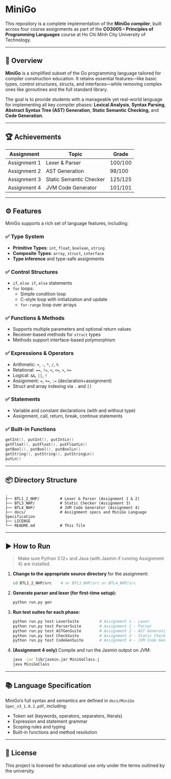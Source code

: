 # MiniGo 

This repository is a complete implementation of the **MiniGo compiler**, built across four course assignments as part of the **CO3005 – Principles of Programming Languages** course at Ho Chi Minh City University of Technology.

---

## 📘 Overview

**MiniGo** is a simplified subset of the Go programming language tailored for compiler construction education. It retains essential features—like basic types, control structures, structs, and interfaces—while removing complex ones like goroutines and the full standard library.

The goal is to provide students with a manageable yet real-world language for implementing all key compiler phases: **Lexical Analysis**, **Syntax Parsing**, **Abstract Syntax Tree (AST) Generation**, **Static Semantic Checking**, and **Code Generation**.

---

## 🏆 Achievements

| Assignment              | Topic                      | Grade      |
|-------------------------|----------------------------|------------|
| Assignment 1            | Lexer & Parser             | 100/100    |
| Assignment 2            | AST Generation             | 98/100     |
| Assignment 3            | Static Semantic Checker    | 125/125    |
| Assignment 4            | JVM Code Generator         | 101/101    |

---

## ⚙️ Features

MiniGo supports a rich set of language features, including:

### ✅ Type System
- **Primitive Types**: `int`, `float`, `boolean`, `string`
- **Composite Types**: `array`, `struct`, `interface`
- **Type inference** and type-safe assignments

### ✅ Control Structures
- `if`, `else if`, `else` statements
- `for` loops:
  - Simple condition loop
  - C-style loop with initialization and update
  - `for-range` loop over arrays

### ✅ Functions & Methods
- Supports multiple parameters and optional return values
- Receiver-based methods for `struct` types
- Methods support interface-based polymorphism

### ✅ Expressions & Operators
- Arithmetic: `+`, `-`, `*`, `/`, `%`
- Relational: `==`, `!=`, `<`, `<=`, `>`, `>=`
- Logical: `&&`, `||`, `!`
- Assignment: `=`, `+=`, `:=` (declaration+assignment)
- Struct and array indexing via `.` and `[]`

### ✅ Statements
- Variable and constant declarations (with and without type)
- Assignment, call, return, break, continue statements

### ✅ Built-in Functions
```go
getInt(), putInt(), putIntLn()
getFloat(), putFloat(), putFloatLn()
getBool(), putBool(), putBoolLn()
getString(), putString(), putStringLn()
putLn()
```

---

## 📦 Directory Structure

```
.
├── BTL1_2_NHP/         # Lexer & Parser (Assignment 1 & 2)
├── BTL3_NHP/           # Static Checker (Assignment 3)
├── BTL4_NHP/           # JVM Code Generator (Assignment 4)
├── docs/               # Assignment specs and MiniGo Language Specification
├── LICENSE
└── README.md           # This file
```

---

## ▶️ How to Run

> Make sure Python 3.12+ and Java (with Jasmin if running Assignment 4) are installed.

1. **Change to the appropriate source directory** for the assignment:
   ```bash
   cd BTL1_2_NHP/src    # or BTL3_NHP/src or BTL4_NHP/src
   ```

2. **Generate parser and lexer (for first-time setup):**
   ```bash
   python run.py gen
   ```

3. **Run test suites for each phase:**
   ```bash
   python run.py test LexerSuite         # Assignment 1 - Lexer
   python run.py test ParserSuite        # Assignment 1 - Parser
   python run.py test ASTGenSuite        # Assignment 2 - AST Generation
   python run.py test CheckSuite         # Assignment 3 - Static Checker
   python run.py test CodeGenSuite       # Assignment 4 - JVM Code Generation
   ```

4. **(Assignment 4 only)** Compile and run the Jasmin output on JVM:
   ```bash
   java -jar lib/jasmin.jar MiniGoClass.j
   java MiniGoClass
   ```

---

## 📚 Language Specification

MiniGo’s full syntax and semantics are defined in `docs/MiniGo Spec_v3_1.0.2.pdf`, including:
- Token set (keywords, operators, separators, literals)
- Expression and statement grammar
- Scoping rules and typing
- Built-in functions and method resolution

---

## 📜 License

This project is licensed for educational use only under the terms outlined by the university.

